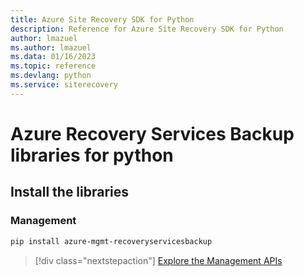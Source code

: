 ```yaml
---
title: Azure Site Recovery SDK for Python
description: Reference for Azure Site Recovery SDK for Python
author: lmazuel
ms.author: lmazuel
ms.data: 01/16/2023
ms.topic: reference
ms.devlang: python
ms.service: siterecovery
---
```

# Azure Recovery Services Backup libraries for python

## Install the libraries


### Management

```bash
pip install azure-mgmt-recoveryservicesbackup
```
> [!div class="nextstepaction"]
> [Explore the Management APIs](/python/api/overview/azure/recoveryservicesbackup/management)